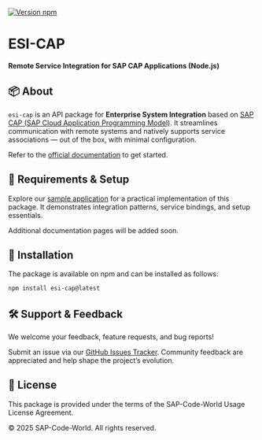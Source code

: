 
[![Version npm](https://img.shields.io/npm/v/esi-cap.svg)](https://www.npmjs.com/package/esi-cap)

# ESI-CAP
**Remote Service Integration for SAP CAP Applications (Node.js)**

## 📦 About

`esi-cap` is an API package for **Enterprise System Integration** based on [SAP CAP (SAP Cloud Application Programming Model)](https://cap.cloud.sap/docs/). It streamlines communication with remote systems and natively supports service associations — out of the box, with minimal configuration.

Refer to the [official documentation](https://github.com/SAP-code-world/esi-cap/wiki) to get started.

## 🧰 Requirements & Setup

Explore our [sample application](https://github.com/SAP-code-world/esi-cap_samples) for a practical implementation of this package. It demonstrates integration patterns, service bindings, and setup essentials.

Additional documentation pages will be added soon.

## 🚀 Installation

The package is available on npm and can be installed as follows:

```bash
npm install esi-cap@latest
```

## 🛠️ Support & Feedback

We welcome your feedback, feature requests, and bug reports!

Submit an issue via our [GitHub Issues Tracker](https://github.com/SAP-code-world/esi-cap/issues). Community feedback are appreciated and help shape the project’s evolution.

## 📄 License

This package is provided under the terms of the SAP-Code-World Usage License Agreement.

© 2025 SAP-Code-World. All rights reserved.